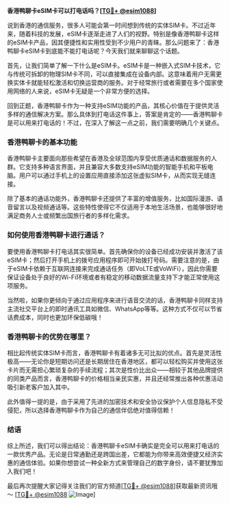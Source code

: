 **香港鸭聊卡eSIM卡可以打电话吗？[[TG💪+ @esim1088](https://t.me/s/esim1088)]**

说到香港的通信服务，很多人可能会第一时间想到传统的实体SIM卡。不过近年来，随着科技的发展，eSIM卡逐渐走进了人们的视野。特别是像香港鸭聊卡这样的eSIM卡产品，因其便捷性和实用性受到不少用户的青睐。那么问题来了：香港鸭聊卡eSIM卡到底能不能打电话呢？今天我们就来聊聊这个话题。

首先，让我们简单了解一下什么是eSIM卡。eSIM卡是一种嵌入式SIM卡技术，它与传统可拆卸的物理SIM卡不同，可以直接集成在设备内部。这意味着用户无需更换实体卡就能轻松激活和切换运营商的服务。对于经常旅行或者需要在多个国家使用网络的人来说，eSIM卡无疑是一个非常方便的选择。

回到正题，香港鸭聊卡作为一种支持eSIM功能的产品，其核心价值在于提供灵活多样的通信解决方案。那么具体到打电话这件事上，答案是肯定的——香港鸭聊卡是可以用来打电话的！不过，在深入了解这一点之前，我们需要明确几个关键点。

### 香港鸭聊卡的基本功能

香港鸭聊卡主要面向那些希望在香港及全球范围内享受优质通话和数据服务的人群。它支持多种语言界面，并且兼容大多数支持eSIM功能的智能手机和平板电脑。用户可以通过手机上的设置应用直接添加这张虚拟SIM卡，从而实现无缝连接。

除了基本的通话功能外，香港鸭聊卡还提供了丰富的增值服务，比如国际漫游、语音留言以及视频通话等。这些特性使得它不仅适用于本地生活场景，也能够很好地满足商务人士或频繁出国旅行者的多样化需求。

### 如何使用香港鸭聊卡进行通话？

要使用香港鸭聊卡打电话其实很简单。首先确保你的设备已经成功安装并激活了该eSIM卡；然后打开手机上的拨号应用程序即可开始拨打号码。需要注意的是，由于eSIM卡依赖于互联网连接来完成通话任务（即VoLTE或VoWiFi），因此你需要保证设备处于良好的Wi-Fi环境或者有稳定的移动数据流量支持下才能正常使用这项服务。

当然啦，如果你更倾向于通过应用程序来进行语音交流的话，香港鸭聊卡同样支持主流社交平台上的即时通讯工具如微信、WhatsApp等等。这种方式不仅可以节省话费成本，同时也更加环保低碳哦！

### 香港鸭聊卡的优势在哪里？

相比起传统实体SIM卡而言，香港鸭聊卡有着诸多无可比拟的优点。首先是灵活性极高——无论你是短期访问还是长期居住在香港地区，都可以轻松购买并使用这张卡片而无需担心繁琐复杂的手续流程；其次是性价比出众——相较于其他品牌提供的同类产品而言，香港鸭聊卡的价格相当亲民实惠，并且还经常推出各种优惠活动吸引新老客户加入其中。

此外值得一提的是，由于采用了先进的加密技术和安全协议保护个人信息隐私不受侵犯，所以选择香港鸭聊卡作为自己的通信伴侣绝对值得信赖！

### 结语

综上所述，我们可以得出结论：香港鸭聊卡eSIM卡确实是完全可以用来打电话的一款优秀产品。无论是日常通勤还是跨国出差，它都能为你带来高效便捷又经济实惠的通信体验。如果你想尝试一种全新方式来管理自己的数字身份，请不要犹豫加入我们吧！

最后再次提醒大家记得关注我们的官方频道[[TG💪+ @esim1088](https://t.me/s/esim1088)]获取最新资讯哦～ [[TG💪+ @esim1088](https://t.me/s/esim1088) ![Image](https://i.postimg.cc/4NQfJmqS/Snipaste-2025-05-13-00-14-12.png)]